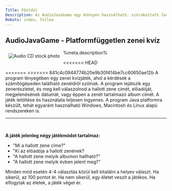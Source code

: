 ```yaml
---
Title: Főoldal
Description: Az AudioJavaGame egy könnyen használható, szórakoztató Java alapú zenei kvízjáték. A játék a saját média állományaid felhasználásával tesz fel kérdéseket kedvenc zenéidről.
Robots: index, follow
---
```


##  AudioJavaGame - Platformfüggetlen zenei kvíz

<img src="%base_url%/img/disc.jpg" alt="Audio CD stock photo" align="left" style="margin: 10px">

%meta.description% <!-- replaced by the above Description meta header -->

<<<<<<< HEAD
<p>
=======
>>>>>>> 841c4c0944774b20e9b30f414be7cc60650ae12b
A program lényegében egy zenei kvízjáték, ahol a kérdések a számítógépeden található zenéidről szólnak.
A program lejátszik egy zenerészletet, és meg kell válaszolnod a hallott zene címét, előadóját, 
megjelenésének dátumát, vagy éppen a zenét tartalmazó album címét.
A játék letöltése és használata teljesen ingyenes. A program Java platformra készült,
tehát egyaránt használható Windows, Macintosh és Linux alapú rendszereken is.
</p>

<hr />
<br />

<strong> A játék jelenleg négy játékmódot tartalmaz: </strong>
<ul>
	<li> "Mi a hallott zene címe?" </li>
	<li> "Ki az előadója a hallott zenének? </li>
	<li> "A hallott zene melyik albumon hallható?" </li>
	<li> "A hallott zene melyik évben jelent meg?" </li>
</ul>

Minden mód esetén 4-4 választás közül kell kitalálni a helyes választ. 
Ha sikerül, az 100 pontot ér.
Ha nem sikerül, egy életet veszít a játékos. 
Ha elfogytak az életek, a játék véget ér.

